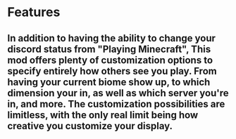 # Features
## In addition to having the ability to change your discord status from "Playing Minecraft", This mod offers plenty of customization options to specify entirely how others see you play. From having your current biome show up, to which dimension your in, as well as which server you're in, and more. The customization possibilities are limitless, with the only real limit being how creative you customize your display.
